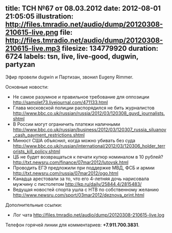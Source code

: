 title: ТСН №67 от 08.03.2012
date: 2012-08-01 21:05:05
illustration: http://files.tmradio.net/audio/dump/20120308-210615-live.png
file: http://files.tmradio.net/audio/dump/20120308-210615-live.mp3
filesize: 134779920
duration: 6724
labels: tsn, live, live-good, dugwin, partyzan
---
Эфир провели dugwin и Партизан, звонил Eugeny Rimmer.

Основные новости:

- Не самое разумное и правильное требование для оппозиции
  http://samolet73.livejournal.com/471133.html
- Глава московской полиции распорядился не бить журналистов
  http://www.bbc.co.uk/russian/russia/2012/03/120308_guvd_journalists.shtml
- В России могут ограничить платежи наличными
  http://www.bbc.co.uk/russian/business/2012/03/120307_russia_siluanov_cash_payment_restrictions.shtml
- Минюст США объяснил, когда можно убивать без суда
  http://www.bbc.co.uk/russian/international/2012/03/120306_holder_terrorists_kill_policy.shtml
- ЦБ не будет возвращаться к печати купюр номиналом в 10 рублей?
  http://txt.newsru.com/finance/07mar2012/lutovsk.html
- Проводить ЕГЭ предложили при поддержке МВД, ФСБ и армии
  http://txt.newsru.com/russia/07mar2012/ogo.html
- Канадца арестовали за то, что его 4-летняя дочь нарисовала мужчину с пистолетом
  http://kp.ru/daily/25844.4/2815483/
- Ведущая новостей спорта ушла с НТВ по собственному желанию
  http://www.newsru.com/sport/03mar2012/deznova_print.html

Дополнительные ссылки:

- Лог чата
  http://files.tmradio.net/audio/dump/20120308-210615-live.log

Телефон горячей линии для комментариев: **+7.911.700.3831**.
